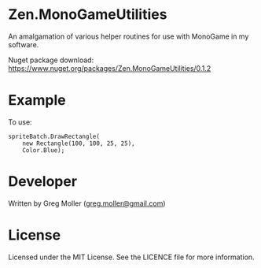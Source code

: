 # Zen.MonoGameUtilities

An amalgamation of various helper routines for use with MonoGame in my software.

Nuget package download: https://www.nuget.org/packages/Zen.MonoGameUtilities/0.1.2

# Example
To use:

    spriteBatch.DrawRectangle(
        new Rectangle(100, 100, 25, 25),
        Color.Blue);
    
# Developer
Written by Greg Moller (greg.moller@gmail.com)

# License
Licensed under the MIT License. See the LICENCE file for more information.

